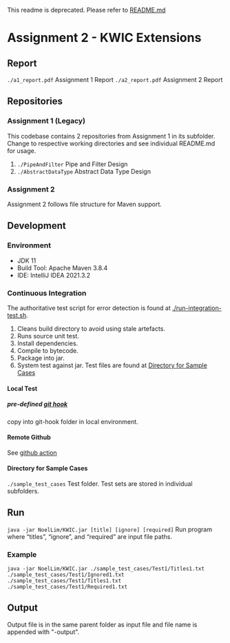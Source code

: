 This readme is deprecated. Please refer to [README.md](README.md)

# Assignment 2 - KWIC Extensions

## Report

`./a1_report.pdf` Assignment 1 Report
`./a2_report.pdf` Assignment 2 Report

## Repositories

### Assignment 1 (Legacy)

This codebase contains 2 repositories from Assignment 1 in its subfolder. Change to respective working directories and
see individual README.md for usage.

1. `./PipeAndFilter` Pipe and Filter Design
2. `./AbstractDataType` Abstract Data Type Design

### Assignment 2

Assignment 2 follows file structure for Maven support.

## Development

### Environment

- JDK 11
- Build Tool: Apache Maven 3.8.4
- IDE: IntelliJ IDEA 2021.3.2

### Continuous Integration

The authoritative test script for error detection is found at [./run-integration-test.sh](./run-integration-test.sh).

1. Cleans build directory to avoid using stale artefacts.
2. Runs source unit test.
3. Install dependencies.
4. Compile to bytecode.
5. Package into jar.
6. System test against jar. Test files are found at [Directory for Sample Cases](#directory-for-sample-cases)

#### Local Test

##### pre-defined [git hook](./dev/pre-commit)

copy into git-hook folder in local environment.

#### Remote Github

See [github action](./.github/workflows/flow.yaml)

#### Directory for Sample Cases

`./sample_test_cases` Test folder. Test sets are stored in individual subfolders.

## Run

`java -jar NoelLim/KWIC.jar [title] [ignore] [required]` Run program where “titles”, “ignore”, and “required” are
input file paths.

### Example

`java -jar NoelLim/KWIC.jar ./sample_test_cases/Test1/Titles1.txt ./sample_test_cases/Test1/Ignored1.txt ./sample_test_cases/Test1/Titles1.txt ./sample_test_cases/Test1/Required1.txt`

## Output

Output file is in the same parent folder as input file and file name is appended with "-output".
